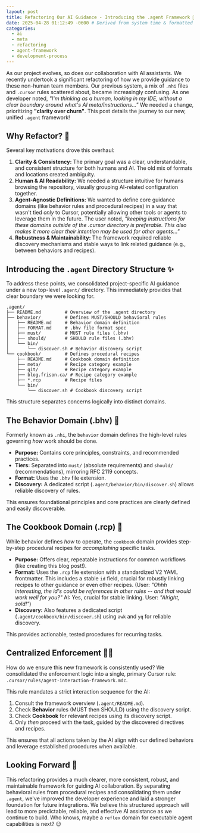```yaml
---
layout: post
title: Refactoring Our AI Guidance - Introducing the .agent Framework 🤖
date: 2025-04-28 01:12:49 -0600 # Derived from system time & formatted to CST/CDT per Time Awareness Directive
categories:
  - ai
  - meta
  - refactoring
  - agent-framework
  - development-process
---
```


As our project evolves, so does our collaboration with AI assistants. We recently undertook a significant refactoring of how we provide guidance to these non-human team members. Our previous system, a mix of `.nhi` files and `.cursor` rules scattered about, became increasingly confusing. As one developer noted, *"I'm thinking as a human, looking in my IDE, without a clear boundary around what's AI meta/instructions..."* We needed a change, prioritizing **"clarity over churn"**. This post details the journey to our new, unified `.agent` framework!

## Why Refactor? 🤔

Several key motivations drove this overhaul:

1.  **Clarity & Consistency:** The primary goal was a clear, understandable, and consistent structure for both humans and AI. The old mix of formats and locations created ambiguity.
2.  **Human & AI Readability:** We needed a structure intuitive for humans browsing the repository, visually grouping AI-related configuration together.
3.  **Agent-Agnostic Definitions:** We wanted to define core guidance domains (like behavior rules and procedural recipes) in a way that wasn't tied *only* to Cursor, potentially allowing other tools or agents to leverage them in the future. The user noted, *"keeping instructions for these domains outside of the .cursor directory is preferable. This also makes it more clear their intention may be used for other agents..."*
4.  **Robustness & Maintainability:** The framework required reliable discovery mechanisms and stable ways to link related guidance (e.g., between behaviors and recipes).

## Introducing the `.agent` Directory Structure ✨

To address these points, we consolidated project-specific AI guidance under a new top-level `.agent/` directory. This immediately provides that clear boundary we were looking for.

```
.agent/
├── README.md         # Overview of the .agent directory
├── behavior/         # Defines MUST/SHOULD behavioral rules
│   ├── README.md     # Behavior domain definition
│   ├── FORMAT.md     # .bhv file format spec
│   ├── must/         # MUST rule files (.bhv)
│   ├── should/       # SHOULD rule files (.bhv)
│   └── bin/
│       └── discover.sh # Behavior discovery script
└── cookbook/         # Defines procedural recipes
    ├── README.md     # Cookbook domain definition
    ├── meta/         # Recipe category example
    ├── git/          # Recipe category example
    ├── blog.frison.ca/ # Recipe category example
    ├── *.rcp         # Recipe files
    └── bin/
        └── discover.sh # Cookbook discovery script
```

This structure separates concerns logically into distinct domains.

## The Behavior Domain (.bhv) 🚦

Formerly known as `.nhi`, the `behavior` domain defines the high-level rules governing *how* work should be done.

*   **Purpose:** Contains core principles, constraints, and recommended practices.
*   **Tiers:** Separated into `must/` (absolute requirements) and `should/` (recommendations), mirroring RFC 2119 concepts.
*   **Format:** Uses the `.bhv` file extension.
*   **Discovery:** A dedicated script (`.agent/behavior/bin/discover.sh`) allows reliable discovery of rules.

This ensures foundational principles and core practices are clearly defined and easily discoverable.

## The Cookbook Domain (.rcp) 🍳

While behavior defines *how* to operate, the `cookbook` domain provides step-by-step procedural recipes for *accomplishing* specific tasks.

*   **Purpose:** Offers clear, repeatable instructions for common workflows (like creating this blog post!).
*   **Format:** Uses the `.rcp` file extension with a standardized V2 YAML frontmatter. This includes a stable `id` field, crucial for robustly linking recipes to other guidance or even other recipes. (User: *"Ohhh interesting, the id's could be references in other rules -- and that would work well for you?"* AI: Yes, crucial for stable linking. User: *"Alright, sold!"*)
*   **Discovery:** Also features a dedicated script (`.agent/cookbook/bin/discover.sh`) using `awk` and `yq` for reliable discovery.

This provides actionable, tested procedures for recurring tasks.

## Centralized Enforcement 👮‍♀️

How do we ensure this new framework is consistently used? We consolidated the enforcement logic into a single, primary Cursor rule: `.cursor/rules/agent-interaction-framework.mdc`.

This rule mandates a strict interaction sequence for the AI:
1.  Consult the framework overview (`.agent/README.md`).
2.  Check **Behavior** rules (MUST then SHOULD) using the discovery script.
3.  Check **Cookbook** for relevant recipes using its discovery script.
4.  Only *then* proceed with the task, guided by the discovered directives and recipes.

This ensures that all actions taken by the AI align with our defined behaviors and leverage established procedures when available.

## Looking Forward 🚀

This refactoring provides a much clearer, more consistent, robust, and maintainable framework for guiding AI collaboration. By separating behavioral rules from procedural recipes and consolidating them under `.agent`, we've improved the developer experience and laid a stronger foundation for future integrations. We believe this structured approach will lead to more predictable, reliable, and effective AI assistance as we continue to build. Who knows, maybe a `reflex` domain for executable agent capabilities is next? 😉